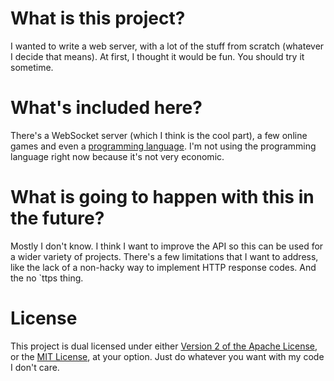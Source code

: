 # What is this project?

I wanted to write a web server, with a lot of the stuff from scratch 
(whatever I decide that means). At first, I thought it would be fun. You should 
try it sometime.

# What's included here?

There's a WebSocket server (which I think is the cool part), a few online games
and even a [programming language](lisp). I'm not using the programming language right now
because it's not very economic. 

# What is going to happen with this in the future?

Mostly I don't know. I think I want to improve the API so this can be used for a
wider variety of projects. There's a few limitations that I want to address, like 
the lack of a non-hacky way to implement HTTP response codes. And the no `ttps thing.

# License

This project is dual licensed under either [Version 2 of the 
Apache License](https://opensource.org/licenses/Apache-2.0), or the 
[MIT License](https://opensource.org/licenses/MIT), at your option. Just do whatever
you want with my code I don't care. 